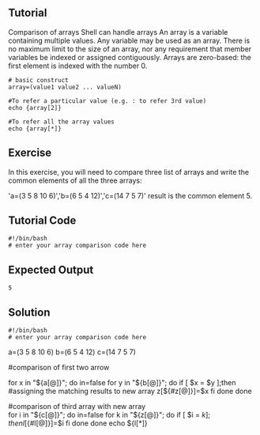 Tutorial
--------

Comparison of arrays
Shell can handle arrays
An array is a variable containing multiple values. Any variable may be used as an array. There is no maximum limit to the size of an array, nor any requirement that member variables be indexed or assigned contiguously.
Arrays are zero-based: the first element is indexed with the number 0. 
   
	# basic construct
    array=(value1 value2 ... valueN)
	
	#To refer a particular value (e.g. : to refer 3rd value)
	echo {array[2]}  
    
	#To refer all the array values
	echo {array[*]}
	
Exercise
--------
In this exercise, you will need to compare three list of arrays and write the common elements of all the three arrays:

'a=(3 5 8 10 6)','b=(6 5 4 12)','c=(14 7 5 7)'
result is the common element 5.

Tutorial Code
-------------
    #!/bin/bash
    # enter your array comparison code here
        

Expected Output
---------------
    5

Solution
--------
    #!/bin/bash
    # enter your array comparison code here
a=(3 5 8 10 6)
b=(6 5 4 12)
c=(14 7 5 7)

#comparison of first two arrow 

for x in "${a[@]}"; do
in=false 
for y in "${b[@]}"; do 
if [ $x = $y ];then
#assigning the matching results to new array
z[${#z[@]}]=$x
fi
done
done

#comparison of third array with new array  
for i in "${c[@]}"; do
in=false
for k in "${z[@]}"; do
if [ $i = $k ];then
l[${#l[@]}]=$i
fi
done
done
echo ${l[*]}

     